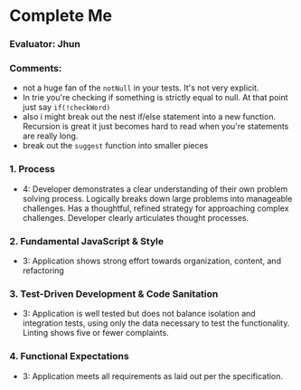 # Complete Me
### Evaluator: Jhun

### Comments:
* not a huge fan of the `notNull` in your tests. It's not very explicit.
* In trie you're checking if something is strictly equal to null. At that point just say `if(!checkWord)`
* also i might break out the nest if/else statement into a new function. Recursion is great it just becomes hard to read when you're statements are really long.
* break out the `suggest` function into smaller pieces

### 1. Process

* 4: Developer demonstrates a clear understanding of their own problem solving process. Logically breaks down large problems into manageable challenges. Has a thoughtful, refined strategy for approaching complex challenges. Developer clearly articulates thought processes.


### 2. Fundamental JavaScript & Style

* 3:  Application shows strong effort towards organization, content, and refactoring

### 3. Test-Driven Development & Code Sanitation

* 3: Application is well tested but does not balance isolation and integration tests, using only the data necessary to test the functionality. Linting shows five or fewer complaints.

### 4. Functional Expectations

* 3: Application meets all requirements as laid out per the specification.
